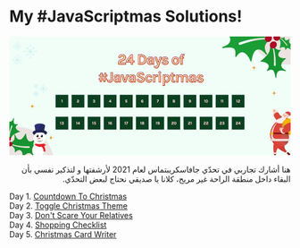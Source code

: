 # My #JavaScriptmas Solutions!

![#JavaScriptmas Cover](cover.webp)

<div dir='rtl' lang="ar"> 
هنا أشارك تجاربي في تحدّي جافاسكريبتماس لعام 2021 لأرشفتها و لتذكير نفسي بأن البقاء داخل منطقة الراحة غير مريح، كلانا يا صديقي نحتاج لبعض التحدّي.
</div>

Day 1. [Countdown To Christmas](./1.countdown-to-christmas)  
Day 2. [Toggle Christmas Theme](./2.toggle-christmas-theme)  
Day 3. [Don't Scare Your Relatives](./3.dont-scare-your-relatives)  
Day 4. [Shopping Checklist](./4.shopping-checklist)  
Day 5. [Christmas Card Writer](./5.christmas-card-writer)
